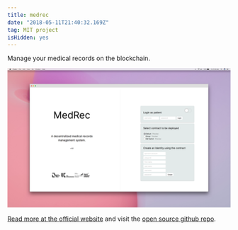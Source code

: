 ```yaml
---
title: medrec
date: "2018-05-11T21:40:32.169Z"
tag: MIT project
isHidden: yes
---
```


Manage your medical records on the blockchain.

![altcaption](1.png)


<a href="https://medrec.media.mit.edu/" target="_blank">Read more at the official website</a> and visit the <a href="https://github.com/mitmedialab/medrec" target="_blank">open source github repo</a>.
